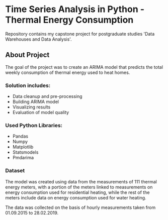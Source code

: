 # Time Series Analysis in Python - Thermal Energy Consumption
Repository contains my capstone project for postgraduate studies 'Data Warehouses and Data Analysis'.
## About Project
The goal of the project was to create an ARIMA model that predicts the total weekly consumption of thermal energy used to heat homes.
### Solution includes:
- Data cleanup and pre-processing
- Building ARIMA model
- Visualizing results
- Evaluation of model quality

### Used Python Libraries:
- Pandas
- Numpy
- Matplotlib
- Statsmodels
- Pmdarima

### Dataset
The model was created using data from the measurements of 111 thermal energy meters, with a portion of the meters linked to measurements on energy consumption used for residential heating, while the rest of the meters include data on energy consumption used for water heating.

The data was collected on the basis of hourly measurements taken from 01.09.2015 to 28.02.2019.

